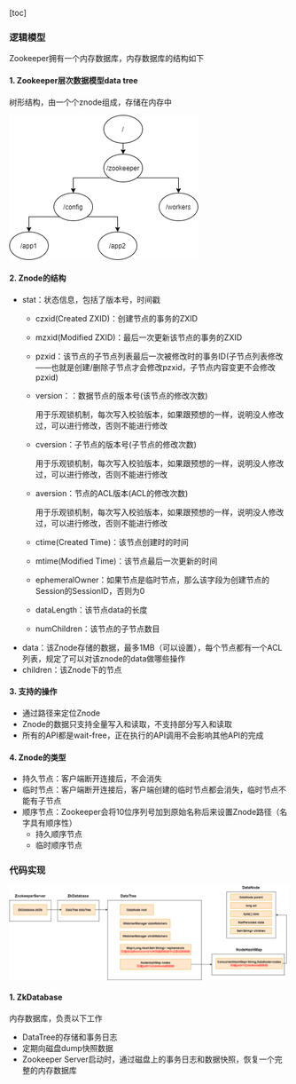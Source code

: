 [toc]

### **逻辑模型**

Zookeeper拥有一个内存数据库，内存数据库的结构如下

#### **1. Zookeeper层次数据模型data tree**

树形结构，由一个个znode组成，存储在内存中



![1](../p/Zookeeper数据结构.png)

#### **2. Znode的结构**

* stat：状态信息，包括了版本号，时间戳
  * czxid(Created ZXID)：创建节点的事务的ZXID
  
  * mzxid(Modified ZXID)：最后一次更新该节点的事务的ZXID
  
  * pzxid：该节点的子节点列表最后一次被修改时的事务ID(子节点列表修改——也就是创建/删除子节点才会修改pzxid，子节点内容变更不会修改pzxid)
  
  * version：：数据节点的版本号(该节点的修改次数)
  
    用于乐观锁机制，每次写入校验版本，如果跟预想的一样，说明没人修改过，可以进行修改，否则不能进行修改
  
  * cversion：子节点的版本号(子节点的修改次数)
  
    用于乐观锁机制，每次写入校验版本，如果跟预想的一样，说明没人修改过，可以进行修改，否则不能进行修改
  
  * aversion：节点的ACL版本(ACL的修改次数)
  
    用于乐观锁机制，每次写入校验版本，如果跟预想的一样，说明没人修改过，可以进行修改，否则不能进行修改
  
  * ctime(Created Time)：该节点创建时的时间
  
  * mtime(Modified Time)：该节点最后一次更新的时间
  
  * ephemeralOwner：如果节点是临时节点，那么该字段为创建节点的Session的SessionID，否则为0
  
  * dataLength：该节点data的长度
  
  * numChildren：该节点的子节点数目
* data：该Znode存储的数据，最多1MB（可以设置），每个节点都有一个ACL列表，规定了可以对该znode的data做哪些操作
* children：该Znode下的节点



#### **3. 支持的操作**

* 通过路径来定位Znode
* Znode的数据只支持全量写入和读取，不支持部分写入和读取
* 所有的API都是wait-free，正在执行的API调用不会影响其他API的完成



#### **4. Znode的类型**

* 持久节点：客户端断开连接后，不会消失
* 临时节点：客户端断开连接后，客户端创建的临时节点都会消失，临时节点不能有子节点
* 顺序节点：Zookeeper会将10位序列号加到原始名称后来设置Znode路径（名字具有顺序性）
  * 持久顺序节点
  * 临时顺序节点



### **代码实现**

![Zookeeper内存数据结构](p/Zookeeper内存数据结构.png)



#### 1. ZkDatabase

内存数据库，负责以下工作

* DataTree的存储和事务日志
* 定期向磁盘dump快照数据
* Zookeeper Server启动时，通过磁盘上的事务日志和数据快照，恢复一个完整的内存数据库
